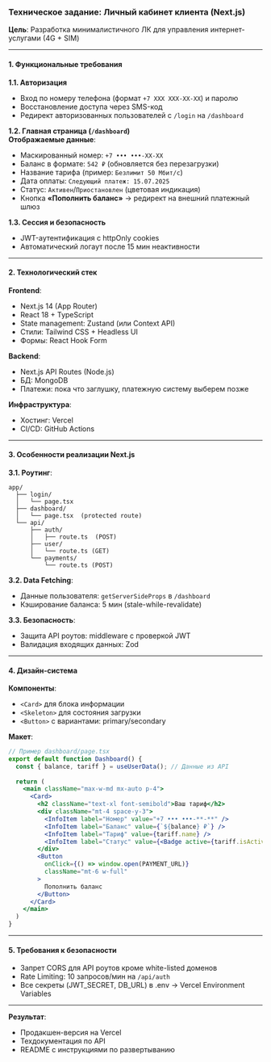 ### Техническое задание: Личный кабинет клиента (Next.js)  
**Цель**: Разработка минималистичного ЛК для управления интернет-услугами (4G + SIM)  

---

#### 1. Функциональные требования  
**1.1. Авторизация**  
- Вход по номеру телефона (формат `+7 XXX XXX-XX-XX`) и паролю  
- Восстановление доступа через SMS-код  
- Редирект авторизованных пользователей с `/login` на `/dashboard`

**1.2. Главная страница (`/dashboard`)**  
**Отображаемые данные**:  
- Маскированный номер: `+7 ••• •••-XX-XX`  
- Баланс в формате: `542 ₽` (обновляется без перезагрузки)  
- Название тарифа (пример: `Безлимит 50 Мбит/с`)  
- Дата оплаты: `Следующий платеж: 15.07.2025`  
- Статус: `Активен`/`Приостановлен` (цветовая индикация)  
- Кнопка **«Пополнить баланс»** → редирект на внешний платежный шлюз  

**1.3. Сессия и безопасность**  
- JWT-аутентификация с httpOnly cookies  
- Автоматический логаут после 15 мин неактивности  

---

#### 2. Технологический стек  
**Frontend**:  
- Next.js 14 (App Router)  
- React 18 + TypeScript  
- State management: Zustand (или Context API)  
- Стили: Tailwind CSS + Headless UI  
- Формы: React Hook Form  

**Backend**:  
- Next.js API Routes (Node.js)  
- БД: MongoDB
- Платежи: пока что заглушку, платежную систему выберем позже

**Инфраструктура**:  
- Хостинг: Vercel  
- CI/CD: GitHub Actions  

---

#### 3. Особенности реализации Next.js  
**3.1. Роутинг**:  
```
app/
  ├── login/
  │   └── page.tsx
  ├── dashboard/
  │   └── page.tsx  (protected route)
  └── api/
      ├── auth/
      │   ├── route.ts  (POST)
      ├── user/
      │   └── route.ts (GET)
      └── payments/
          └── route.ts (POST)
```

**3.2. Data Fetching**:  
- Данные пользователя: `getServerSideProps` в `/dashboard`  
- Кэширование баланса: 5 мин (stale-while-revalidate)  

**3.3. Безопасность**:  
- Защита API роутов: middleware с проверкой JWT  
- Валидация входящих данных: Zod  

---

#### 4. Дизайн-система  
**Компоненты**:  
- `<Card>` для блока информации  
- `<Skeleton>` для состояния загрузки  
- `<Button>` с вариантами: primary/secondary  

**Макет**:  
```jsx
// Пример dashboard/page.tsx
export default function Dashboard() {
  const { balance, tariff } = useUserData(); // Данные из API
  
  return (
    <main className="max-w-md mx-auto p-4">
      <Card>
        <h2 className="text-xl font-semibold">Ваш тариф</h2>
        <div className="mt-4 space-y-3">
          <InfoItem label="Номер" value="+7 ••• •••-**-**" />
          <InfoItem label="Баланс" value={`${balance} ₽`} />
          <InfoItem label="Тариф" value={tariff.name} />
          <InfoItem label="Статус" value={<Badge active={tariff.isActive} />} />
        </div>
        <Button 
          onClick={() => window.open(PAYMENT_URL)} 
          className="mt-6 w-full"
        >
          Пополнить баланс
        </Button>
      </Card>
    </main>
  )
}
```

---

#### 5. Требования к безопасности  
- Запрет CORS для API роутов кроме white-listed доменов  
- Rate Limiting: 10 запросов/мин на `/api/auth`  
- Все секреты (JWT_SECRET, DB_URL) в .env → Vercel Environment Variables  

---

**Результат**:  
- Продакшен-версия на Vercel  
- Техдокументация по API  
- README с инструкциями по развертыванию